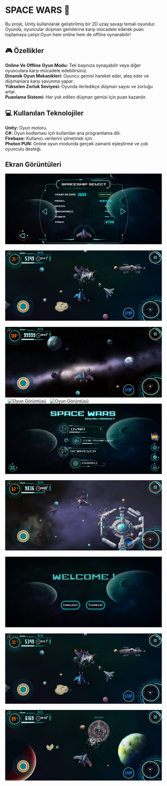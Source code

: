 # SPACE WARS 🚀

Bu proje, Unity kullanılarak geliştirilmiş bir 2D uzay savaşı temalı oyundur. Oyunda, oyuncular düşman gemilerine karşı mücadele ederek puan toplamaya çalışır.Oyun hem online hem de offline oynanabilir!

## 🎮 Özellikler
  
  **Online Ve Offline Oyun Modu:** Tek başınıza oynayabilir veya diğer oyunculara karşı mücadele edebilirsiniz.<br>
  **Dinamik Oyun Mekanikleri:** Oyuncu gemisi hareket eder, ateş eder ve düşmanlara karşı savunma yapar.<br>
  **Yükselen Zorluk Seviyesi:** Oyunda ilerledikçe düşman sayısı ve zorluğu artar.<br>
  **Puanlama Sistemi:** Her yok edilen düşman gemisi için puan kazanılır.

## 💻 Kullanılan Teknolojiler

  **Unity:** Oyun motoru.<br>
  **C#:** Oyun kodlaması için kullanılan ana programlama dili.<br>
  **Firebase:** Kullanıcı verilerini yönetmek için.<br>
  **Photon PUN:**  Online oyun modunda gerçek zamanlı eşleştirme ve çok oyunculu desteği.
  
  
## Ekran Görüntüleri

![Oyun Görüntüsü](Screenshots/1.jpg)
&nbsp;
![Oyun Görüntüsü](Screenshots/2.jpg)
&nbsp;
![Oyun Görüntüsü](Screenshots/3.jpg)
&nbsp;
![Oyun Görüntüsü](Screenshots/4.jpg)
&nbsp;
![Oyun Görüntüsü](Screenshots/5.jpg)
&nbsp;
![Oyun Görüntüsü](Screenshots/6.jpg)
&nbsp;
![Oyun Görüntüsü](Screenshots/7.jpg)
&nbsp;
![Oyun Görüntüsü](Screenshots/8.jpg)
&nbsp;
![Oyun Görüntüsü](Screenshots/9.jpg)
&nbsp;
![Oyun Görüntüsü](Screenshots/10.jpg)
&nbsp;
